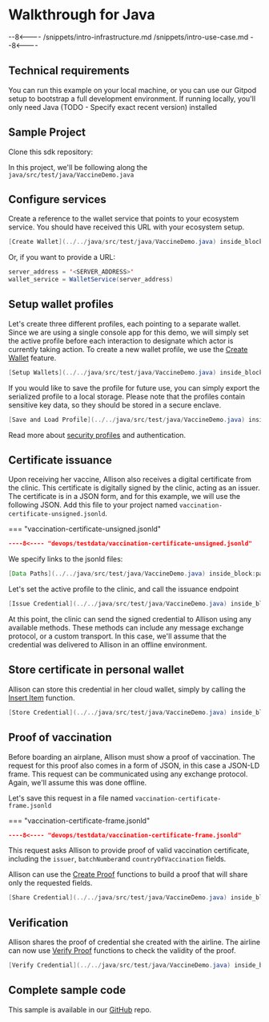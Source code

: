 # Walkthrough for Java

--8<----
/snippets/intro-infrastructure.md
/snippets/intro-use-case.md
--8<----

## Technical requirements

You can run this example on your local machine, or you can use our Gitpod setup to bootstrap a full development environment. If running locally, you'll only need Java (TODO - Specify exact recent version) installed

## Sample Project

Clone this sdk repository: <link>

In this project, we'll be following along the `java/src/test/java/VaccineDemo.java`


## Configure services

Create a reference to the wallet service that points to your ecosystem service. You should have received this URL with your ecosystem setup. 

<!--codeinclude-->
```java
[Create Wallet](../../java/src/test/java/VaccineDemo.java) inside_block:createService
```
<!--/codeinclude-->

Or, if you want to provide a URL:
```java
server_address = '<SERVER_ADDRESS>'
wallet_service = WalletService(server_address)
```

## Setup wallet profiles

Let's create three different profiles, each pointing to a separate wallet. Since we are using a single console app for this demo, we will simply set the active profile before each interaction to designate which actor is currently taking action.
To create a new wallet profile, we use the [Create Wallet](../reference/services/wallet-service/#create-wallet) feature.

<!--codeinclude-->
```java
[Setup Wallets](../../java/src/test/java/VaccineDemo.java) inside_block:setupActors
```
<!--/codeinclude-->

If you would like to save the profile for future use, you can simply export the serialized profile to a local storage. Please note that the profiles contain sensitive key data, so they should be stored in a secure enclave.

<!--codeinclude-->
```java
[Save and Load Profile](../../java/src/test/java/VaccineDemo.java) inside_block:storeAndRecallProfile
```
<!--/codeinclude-->

Read more about [security profiles](../reference/index.md#authorization) and authentication.

## Certificate issuance

Upon receiving her vaccine, Allison also receives a digital certificate from the clinic. This certificate is digitally signed by the clinic, acting as an issuer.
The certificate is in a JSON form, and for this example, we will use the following JSON. Add this file to your project named `vaccination-certificate-unsigned.jsonld`.

=== "vaccination-certificate-unsigned.jsonld"
```json
----8<---- "devops/testdata/vaccination-certificate-unsigned.jsonld"
```

We specify links to the jsonld files:
<!--codeinclude-->
```java
[Data Paths](../../java/src/test/java/VaccineDemo.java) inside_block:pathData
```
<!--/codeinclude-->

Let's set the active profile to the clinic, and call the issuance endpoint
<!--codeinclude-->
```java
[Issue Credential](../../java/src/test/java/VaccineDemo.java) inside_block:issueCredential
```
<!--/codeinclude-->

At this point, the clinic can send the signed credential to Allison using any available methods. These methods can include any message exchange protocol, or a custom transport. In this case, we'll assume that the credential was delivered to Allison in an offline environment.

## Store certificate in personal wallet

Allison can store this credential in her cloud wallet, simply by calling the [Insert Item](../reference/services/wallet-service/#insert-record) function.

<!--codeinclude-->
```java
[Store Credential](../../java/src/test/java/VaccineDemo.java) inside_block:storeCredential
```
<!--/codeinclude-->

## Proof of vaccination

Before boarding an airplane, Allison must show a proof of vaccination. The request for this proof also comes in a form of JSON, in this case a JSON-LD frame.
This request can be communicated using any exchange protocol. Again, we'll assume this was done offline.

Let's save this request in a file named `vaccination-certificate-frame.jsonld`

=== "vaccination-certificate-frame.jsonld"
```json
----8<---- "devops/testdata/vaccination-certificate-frame.jsonld"
```

This request asks Allison to provide proof of valid vaccination certificate, including the `issuer`, `batchNumber`and `countryOfVaccination` fields.

Allison can use the [Create Proof](../reference/services/wallet-service/#create-proof) functions to build a proof that will share only the requested fields.

<!--codeinclude-->
```java
[Share Credential](../../java/src/test/java/VaccineDemo.java) inside_block:shareCredential
```
<!--/codeinclude-->

## Verification

Allison shares the proof of credential she created with the airline. The airline can now use [Verify Proof](../reference/services/wallet-service/#verify-proof) functions to check the validity of the proof.

<!--codeinclude-->
```java
[Verify Credential](../../java/src/test/java/VaccineDemo.java) inside_block:verifyCredential
```
<!--/codeinclude-->

## Complete sample code

This sample is available in our [GitHub](https://github.com/trinsic-id/sdk/tree/main/java/src/test/java) repo.

